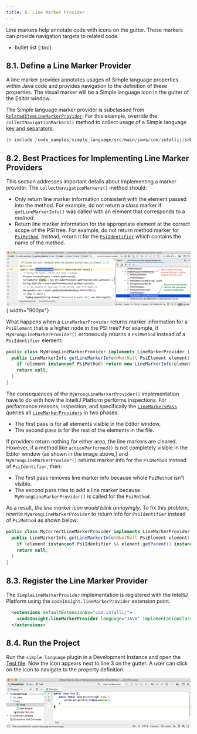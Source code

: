 ```yaml
---
title: 8. Line Marker Provider
---
```


Line markers help annotate code with icons on the gutter.
These markers can provide navigation targets to related code.

* bullet list
{:toc}

## 8.1. Define a Line Marker Provider
A line marker provider annotates usages of Simple language properties within Java code and provides navigation to the definition of these properties.
The visual marker will be a Simple language icon in the gutter of the Editor window.

The Simple language marker provider is subclassed from [`RelatedItemLineMarkerProvider`](upsource:///platform/lang-api/src/com/intellij/codeInsight/daemon/RelatedItemLineMarkerProvider.java).
For this example, override the `collectNavigationMarkers()` method to collect usage of a Simple language [key and separators](/tutorials/custom_language_support/language_and_filetype.md#define-the-language): 
```java
{% include /code_samples/simple_language/src/main/java/com/intellij/sdk/language/SimpleLineMarkerProvider.java %}
```

## 8.2. Best Practices for Implementing Line Marker Providers
This section addresses important details about implementing a marker provider.
The `collectNavigationMarkers()` method should:
* Only return line marker information consistent with the element passed into the method. 
  For example, do not return a _class_ marker if `getLineMarkerInfo()` was called with an element that corresponds to a _method_.
* Return line marker information for the appropriate element at the correct scope of the PSI tree. 
  For example, do not return method marker for [`PsiMethod`](upsource:///java/java-psi-api/src/com/intellij/psi/PsiMethod.java). 
  Instead, return it for the [`PsiIdentifier`](upsource:///java/java-psi-api/src/com/intellij/psi/PsiIdentifier.java) which contains the name of the method. 
  
![Line Marker Location](img/line_marker_location.png){:width="900px"}

What happens when a `LineMarkerProvider` returns marker information for a `PsiElement` that is a higher node in the PSI tree?
For example, if `MyWrongLineMarkerProvider()` erroneously returns a `PsiMethod` instead of a `PsiIdentifier` element:
```java
public class MyWrongLineMarkerProvider implements LineMarkerProvider {
  public LineMarkerInfo getLineMarkerInfo(@NotNull PsiElement element) {
    if (element instanceof PsiMethod) return new LineMarkerInfo(element, ...);
    return null;
  }
}
```

The consequences of the `MyWrongLineMarkerProvider()` implementation have to do with how the IntelliJ Platform performs inspections.
For performance reasons, inspection, and specifically the [`LineMarkersPass`](upsource:///platform/lang-impl/src/com/intellij/codeInsight/daemon/impl/LineMarkersPass.java) queries all [`LineMarkerProviders`](upsource:///platform/lang-api/src/com/intellij/codeInsight/daemon/LineMarkerProviders.java) in two phases:
* The first pass is for all elements visible in the Editor window,
* The second pass is for the rest of the elements in the file.

If providers return nothing for either area, the line markers are cleared.
However, if a method like `actionPerformed()` is not completely visible in the Editor window (as shown in the image above,) and `MyWrongLineMarkerProvider()` returns marker info for the `PsiMethod` instead of `PsiIdentifier`, then:
* The first pass removes line marker info because whole `PsiMethod` isn't visible. 
* The second pass tries to add a line marker because `MyWrongLineMarkerProvider()` is called for the `PsiMethod`. 

As a result, _the line marker icon would blink annoyingly_.
To fix this problem, rewrite `MyWrongLineMarkerProvider` to return info for `PsiIdentifier` instead of `PsiMethod` as shown below:
```java
public class MyCorrectLineMarkerProvider implements LineMarkerProvider {
  public LineMarkerInfo getLineMarkerInfo(@NotNull PsiElement element) {
    if (element instanceof PsiIdentifier && element.getParent() instanceof PsiMethod) return new LineMarkerInfo(element, ...);
    return null;
  }
}
```

## 8.3. Register the Line Marker Provider
The `SimpleLineMarkerProvider` implementation is registered with the IntelliJ Platform using the `codeInsight.lineMarkerProvider` extension point.
```xml
  <extensions defaultExtensionNs="com.intellij">
    <codeInsight.lineMarkerProvider language="JAVA" implementationClass="com.intellij.sdk.language.SimpleLineMarkerProvider"/>
  </extensions>
```

## 8.4. Run the Project
Run the `simple_language` plugin in a Development Instance and open the [Test file](/tutorials/custom_language_support/annotator.md#run-the-project).
Now the icon appears next to line 3 on the gutter.
A user can click on the icon to navigate to the property definition.

![Line Marker](img/line_marker.png)
